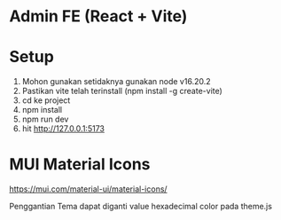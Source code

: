 # Admin FE (React + Vite)

# Setup
 1. Mohon gunakan setidaknya gunakan node v16.20.2
 2. Pastikan vite telah terinstall (npm install -g create-vite)
 3. cd ke project
 4. npm install
 5. npm run dev
 6. hit http://127.0.0.1:5173


# MUI Material Icons 
https://mui.com/material-ui/material-icons/

Penggantian Tema dapat diganti value hexadecimal color pada theme.js